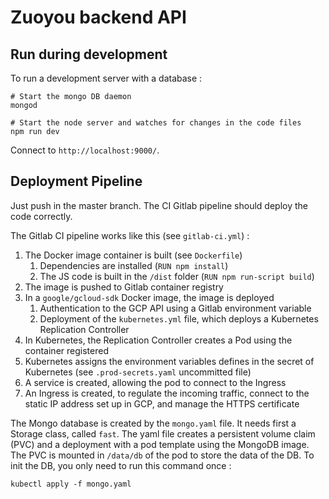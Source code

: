 # Zuoyou backend API

## Run during development

To run a development server with a database :

```shell script
# Start the mongo DB daemon
mongod

# Start the node server and watches for changes in the code files
npm run dev
```

Connect to `http://localhost:9000/`.

## Deployment Pipeline

Just push in the master branch. The CI Gitlab pipeline should deploy the code correctly.

The Gitlab CI pipeline works like this (see `gitlab-ci.yml`) :

1. The Docker image container is built (see `Dockerfile`)
    1. Dependencies are installed (`RUN npm install`)
    2. The JS code is built in the `/dist` folder (`RUN npm run-script build`)
2. The image is pushed to Gitlab container registry
3. In a `google/gcloud-sdk` Docker image, the image is deployed
    1. Authentication to the GCP API using a Gitlab environment variable
    2. Deployment of the `kubernetes.yml` file, which deploys a Kubernetes Replication Controller
4. In Kubernetes, the Replication Controller creates a Pod using the container registered
5. Kubernetes assigns the environment variables defines in the secret of Kubernetes (see `.prod-secrets.yaml` uncommitted file)
6. A service is created, allowing the pod to connect to the Ingress
7. An Ingress is created, to regulate the incoming traffic, connect to the static IP address set up in GCP, 
and manage the HTTPS certificate

The Mongo database is created by the `mongo.yaml` file. It needs first a Storage class, called `fast`.
The yaml file creates a persistent volume claim (PVC) and a deployment with a pod template using the MongoDB
image. The PVC is mounted in `/data/db` of the pod to store the data of the DB. 
To init the DB, you only need to run this command once :

```shell script
kubectl apply -f mongo.yaml
```
